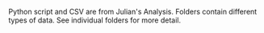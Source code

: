 Python script and CSV are from Julian's Analysis. Folders contain different types of data.
See individual folders for more detail.
